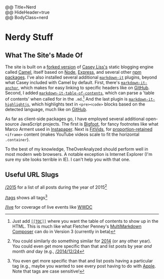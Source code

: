 @@ Title=Nerd  
@@ HideHeader=true  
@@ BodyClass=nerd

<h1>Nerdy Stuff</h1>

## What The Site's Made Of

The site is built on a [forked version](https://github.com/DataMcFly/camel) of [Casey Liss's](https://twitter.com/caseyliss)  static blogging engine called [Camel](https://github.com/cliss/camel), itself based on [Node](https://nodejs.org/), [Express](http://expressjs.com/), and several other [npm](https://www.npmjs.com/) [packages](https://github.com/cliss/camel/blob/master/package.json). I've also installed several additional [`markdown-it`](https://www.npmjs.com/package/markdown-it) plugins, beyond what Casey included with Camel by default. First, there's [`markdown-it-anchor`](https://www.npmjs.com/package/markdown-it-anchor), which makes for easy linking to specific headers like on [GitHub](http://d.pr/i/1iSqM+). Second, I added [`markdown-it-table-of-contents`](https://www.npmjs.com/package/markdown-it-table-of-contents), which can parse a 'table of contents' when called for in the `.md`.[^pa] And the last plugin is [`markdown-it-highlightjs`](https://www.npmjs.com/package/markdown-it-highlightjs), which highlights text in ```<pre><code>``` blocks based on the detected language, much like on [GitHub](https://github.com/markdown-it/markdown-it#simple).

As far as client-side packages go, I have employed several additional open-source JavaScript projects. The first is [Bigfoot](http://bigfootjs.com), for fancy footnotes like what Marco Arment used in [Instapaper](http://www.marco.org/2011/10/17/instapaper-4-released). Next is [FitVids](http://fitvidsjs.com), for [proportion-retained](@@SiteRoot@@/2015/3/9/constrain-embedded-videos-while-preserving-correct-aspect-ratios-in-squarespace) `<iframe>` content (makes YouTube videos scale to fit the horizontal `.container`).
 
To the best of my knowledge, TheOverAnalyzed should perform well in most modern web browsers. A notable exception is Internet Explorer (I'm sure my site looks terrible in IE). I can't help you with that one. 

## Useful URL Slugs

[/2015](@@SiteRoot@@/2015) for a list of all posts during the year of 2015[^p]

[/tags](@@SiteRoot@@/tags) shows all tags[^t]

[/live](@@SiteRoot@@/live) for coverage of live events like [WWDC](https://developer.apple.com/wwdc/)

[^pa]: Just add [`[[TOC]]`](https://github.com/Oktavilla/markdown-it-table-of-contents#example-markdown) where you want the table of contents to show up in the HTML. This is much like what Fletcher Penney's [MultiMarkdown Composer](http://multimarkdown.com) can do in Version 3 (currently in beta)
[^p]: You could similarly do something similar for [2014](@@SiteRoot@@/2014) (or any other year). You could even get more specific than that and list posts by year *and* month *and* day (e.g., [/2014/12/24](@@SiteRoot@@/2014/12/24)
[^t]: You even get more specific than that and list posts having a particular tag (e.g., maybe you wanted to see every post having to do with [Apple](@@SiteRoot@@/tags/Apple). Note that tags are case sensitive!